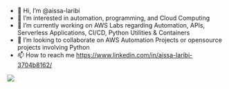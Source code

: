 - 👋 Hi, I’m @aissa-laribi
- 👀 I’m interested in automation, programming, and Cloud Computing
- 🌱 I’m currently working on AWS Labs regarding Automation, APIs, Serverless Applications, CI/CD, Python Utilities & Containers 
- 💞️ I’m looking to collaborate on AWS Automation Projects or opensource projects involving Python
- 📫 How to reach me https://www.linkedin.com/in/aissa-laribi-3704b8162/

<!---
aissa-laribi/aissa-laribi is a ✨ special ✨ repository because its `README.md` (this file) appears on your GitHub profile.
You can click the Preview link to take a look at your changes.
--->
![](https://komarev.com/ghpvc/?username=aissa-laribi)
